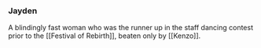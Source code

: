 ### Jayden

A blindingly fast woman who was the runner up in the staff dancing contest prior to the [[Festival of Rebirth]], beaten only by [[Kenzo]]. 